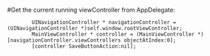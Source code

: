 #Get the current running viewController from AppDelegate:

            UINavigationController * navigationController = (UINavigationController *)self.window.rootViewController;
            MainViewController * controller = (MainViewController *)[navigationController.viewControllers objectAtIndex:0];
            [controller SaveButtonAction:nil];